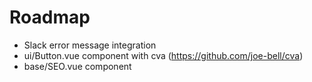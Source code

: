 # Roadmap

- Slack error message integration
- ui/Button.vue component with cva (https://github.com/joe-bell/cva)
- base/SEO.vue component
